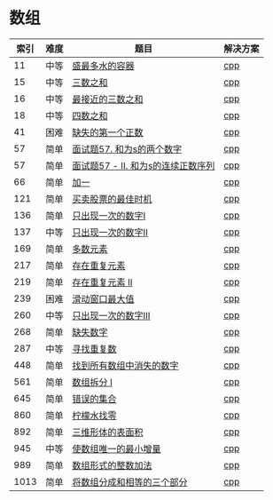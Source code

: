 # 数组

|索引|难度|题目|解决方案|
|----|----|----|--------|
|11|中等|[盛最多水的容器](https://leetcode-cn.com/problems/container-with-most-water/)|[cpp](../problem/11_maxArea.md)|
|15|中等|[三数之和](https://leetcode-cn.com/problems/3sum/)|[cpp](../problem/15_threeSum.md)|
|16|中等|[最接近的三数之和](https://leetcode-cn.com/problems/3sum-closest/)|[cpp](../problem/16_threeSumClosest.md)|
|18|中等|[四数之和](https://leetcode-cn.com/problems/4sum/)|[cpp](../problem/18_fourSum.md)|
|41|困难|[缺失的第一个正数](https://leetcode-cn.com/problems/first-missing-positive/)|[cpp](../problem/41_firstMissingPositive.md)|
|57|简单|[面试题57. 和为s的两个数字](https://leetcode-cn.com/problems/he-wei-sde-liang-ge-shu-zi-lcof/)|[cpp](../problem/57_twoSum.md)|
|57|简单|[面试题57 - II. 和为s的连续正数序列](https://leetcode-cn.com/problems/he-wei-sde-lian-xu-zheng-shu-xu-lie-lcof/)|[cpp](../problem/57_findContinuousSequence.md)|
|66|简单|[加一](https://leetcode-cn.com/problems/plus-one/)|[cpp](../problem/66_plusOne.md)|
|121|简单|[买卖股票的最佳时机](https://leetcode-cn.com/problems/best-time-to-buy-and-sell-stock/)|[cpp](../problem/121_maxProfit.md)|
|136|简单|[只出现一次的数字I](https://leetcode-cn.com/problems/single-number/)|[cpp](../problem/136_singleNumber.md)|
|137|中等|[只出现一次的数字II](https://leetcode-cn.com/problems/single-number-ii/)|[cpp](../problem/137_singleNumber.md)|
|169|简单|[多数元素](https://leetcode-cn.com/problems/majority-element/)|[cpp](../problem/169_majorityElement.md)|
|217|简单|[存在重复元素](https://leetcode-cn.com/problems/contains-duplicate/)|[cpp](../problem/217_containsDuplicate.md)|
|219|简单|[存在重复元素 II](https://leetcode-cn.com/problems/contains-duplicate-ii/)|[cpp](../problem/219_containsNearbyDuplicate.md)|
|239|困难|[滑动窗口最大值](https://leetcode-cn.com/problems/sliding-window-maximum/)|[cpp](../problem/239_maxSlidingWindow.md)|
|260|中等|[只出现一次的数字III](https://leetcode-cn.com/problems/single-number-iii/)|[cpp](../problem/260_singleNumber.md)|
|268|简单|[缺失数字](https://leetcode-cn.com/problems/missing-number/)|[cpp](../problem/268_missingNumber.md)|
|287|中等|[寻找重复数](https://leetcode-cn.com/problems/find-the-duplicate-number/)|[cpp](../problem/287_findDuplicate.md)|
|448|简单|[找到所有数组中消失的数字](https://leetcode-cn.com/problems/find-all-numbers-disappeared-in-an-array/)|[cpp](../problem/448_findDisappearedNumbers.md)|
|561|简单|[数组拆分 I](https://leetcode-cn.com/problems/array-partition-i/)|[cpp](../problem/561_arrayPairSum.md)|
|645|简单|[错误的集合](https://leetcode-cn.com/problems/set-mismatch/)|[cpp](../problem/645_findErrorNums.md)|
|860|简单|[柠檬水找零](https://leetcode-cn.com/problems/lemonade-change/)|[cpp](../problem/860_lemonadeChange.md)|
|892|简单|[三维形体的表面积](https://leetcode-cn.com/problems/surface-area-of-3d-shapes/)|[cpp](../problem/892_surfaceArea.md)|
|945|中等|[使数组唯一的最小增量](https://leetcode-cn.com/problems/minimum-increment-to-make-array-unique/)|[cpp](../problem/945_minIncrementForUnique.md)|
|989|简单|[数组形式的整数加法](https://leetcode-cn.com/problems/add-to-array-form-of-integer/)|[cpp](../problem/989_addToArrayForm.md)|
|1013|简单|[将数组分成和相等的三个部分](https://leetcode-cn.com/problems/partition-array-into-three-parts-with-equal-sum/)|[cpp](../problem/1013_canThreePartsEqualSum.md)|
